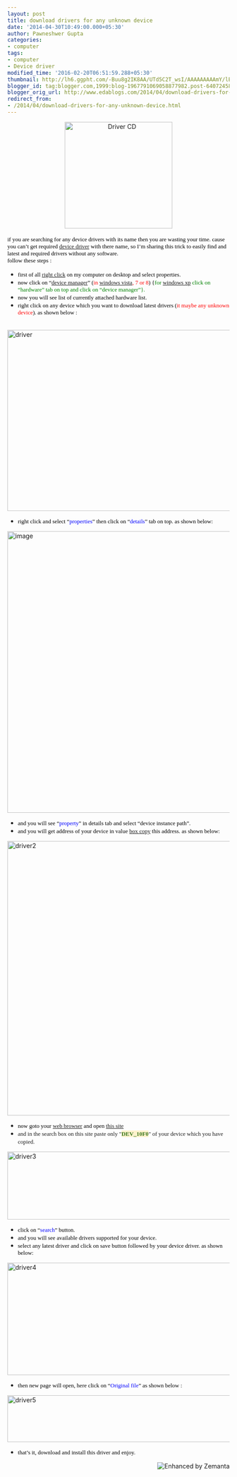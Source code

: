 ```yaml
---
layout: post
title: download drivers for any unknown device
date: '2014-04-30T10:49:00.000+05:30'
author: Pawneshwer Gupta
categories:
- computer
tags:
- computer
- Device driver
modified_time: '2016-02-20T06:51:59.288+05:30'
thumbnail: http://lh6.ggpht.com/-Buu8g2IK8AA/UTd5C2T_wsI/AAAAAAAAAmY/lEDFdf1Xero/s72-c/Driver%252520CD_thumb.gif?imgmax=800
blogger_id: tag:blogger.com,1999:blog-1967791069058877982.post-6407245863202238197
blogger_orig_url: http://www.edablogs.com/2014/04/download-drivers-for-any-unknown-device.html
redirect_from:
- /2014/04/download-drivers-for-any-unknown-device.html
---
```


<div dir="ltr" style="text-align: left;" trbidi="on"><div class="separator" style="clear: both; text-align: center;"><a href="http://lh5.ggpht.com/-3boJhULSFeo/UTd5BszP-pI/AAAAAAAAAmQ/CJDqXX4_aBs/s1600-h/Driver%252520CD%25255B2%25255D.gif" style="margin-left: 1em; margin-right: 1em;"><img alt="Driver CD" border="0" src="http://lh6.ggpht.com/-Buu8g2IK8AA/UTd5C2T_wsI/AAAAAAAAAmY/lEDFdf1Xero/Driver%252520CD_thumb.gif?imgmax=800" height="242" style="background-image: none; border-width: 0px; display: inline; padding-left: 0px; padding-right: 0px; padding-top: 0px;" title="Driver CD" width="244" /></a></div><span style="color: black; font-family: Verdana; font-size: small;"></span><br /><span style="color: black; font-family: Verdana; font-size: small;">if you are searching for any device drivers with its name then you are wasting your time. cause you can’t get required <a class="zem_slink" href="http://en.wikipedia.org/wiki/Device_driver" rel="wikipedia" target="_blank" title="Device driver">device driver</a> with there name, so I’m sharing this trick to easily find and latest and required drivers without any software.</span><br /><span style="color: black; font-family: Verdana; font-size: small;">follow these steps :</span><br /><ul><li><span style="color: black; font-family: Verdana; font-size: small;">first of all <a class="zem_slink" href="http://en.wikipedia.org/wiki/Context_menu" rel="wikipedia" target="_blank" title="Context menu">right click</a> on my computer on desktop and select properties.</span> </li><li><span style="color: black; font-family: Verdana; font-size: small;">now click on “<span style="color: blue;"><a class="zem_slink" href="http://en.wikipedia.org/wiki/Device_Manager" rel="wikipedia" target="_blank" title="Device Manager">device manager</a></span>” (<span style="color: red;">in <a class="zem_slink" href="http://www.microsoft.com/windows/windows-vista/default.aspx" rel="homepage" target="_blank" title="Windows Vista">windows vista</a>, 7 or 8</span>) {<span style="color: green;">for <a class="zem_slink" href="http://microsoft.com/windows-xp" rel="homepage" target="_blank" title="Windows XP">windows xp</a> click on “hardware” tab on top and click on “device manager”}.</span></span> </li><li><span style="color: black; font-family: Verdana; font-size: small;">now you will see list of currently attached hardware list.</span> </li><li><span style="color: black; font-family: Verdana; font-size: small;">right click on any device which you want to download latest drivers (<span style="color: red;">it maybe any unknown device</span>). as shown below :</span> </li></ul><br /><a href="http://lh6.ggpht.com/-OIMP94_RrAs/UTd4iX5xTYI/AAAAAAAAAkw/r4whkCO-4ao/s1600-h/driver%25255B3%25255D.jpg"><img alt="driver" border="0" src="http://lh6.ggpht.com/-qMVo5oJLsRY/UTd4jZT566I/AAAAAAAAAk4/wRGwSKIQ2jo/driver_thumb%25255B1%25255D.jpg?imgmax=800" height="411" style="background-image: none; border-bottom-width: 0px; border-left-width: 0px; border-right-width: 0px; border-top-width: 0px; display: inline; padding-left: 0px; padding-right: 0px; padding-top: 0px;" title="driver" width="578" /></a><br /><ul><li><span style="color: black; font-family: Verdana; font-size: small;">right click and select “<span style="color: blue;">properties</span>” then click on “<span style="color: blue;">details</span>” tab on top. as shown below:</span> </li></ul><a href="http://lh6.ggpht.com/-veIK4HB780k/UTd4kJ6eLMI/AAAAAAAAAlA/e5VIc3hwVF4/s1600-h/image%25255B4%25255D.png"><img alt="image" border="0" src="http://lh4.ggpht.com/-rmRcCaCo5Rg/UTd4lXo7VdI/AAAAAAAAAlI/DC5nHKUgReM/image_thumb%25255B2%25255D.png?imgmax=800" height="639" style="background-image: none; border-bottom-width: 0px; border-left-width: 0px; border-right-width: 0px; border-top-width: 0px; display: inline; padding-left: 0px; padding-right: 0px; padding-top: 0px;" title="image" width="551" /></a><br /><ul><li><span style="color: black; font-family: Verdana; font-size: small;">and you will see “<span style="color: blue;">property</span>” in details tab and select “device instance path”.</span> </li><li><span style="color: black; font-family: Verdana; font-size: small;">and you will get address of your device in value <a class="zem_slink" href="http://en.wikipedia.org/wiki/Software_release_life_cycle" rel="wikipedia" target="_blank" title="Software release life cycle">box copy</a> this address. as shown below:</span> </li></ul><a href="http://lh5.ggpht.com/-fa0uvH-KU6Y/UTd4mfzgDTI/AAAAAAAAAlQ/2z_RGzugyxg/s1600-h/driver2%25255B4%25255D.jpg"><img alt="driver2" border="0" src="http://lh4.ggpht.com/-fva0up0Uq1k/UTd4nufe-NI/AAAAAAAAAlY/LCZoWwu_Qyc/driver2_thumb%25255B2%25255D.jpg?imgmax=800" height="623" style="background-image: none; border-bottom-width: 0px; border-left-width: 0px; border-right-width: 0px; border-top-width: 0px; display: inline; padding-left: 0px; padding-right: 0px; padding-top: 0px;" title="driver2" width="538" /></a><br /><ul><li><span style="color: black; font-family: Verdana; font-size: small;">now goto your <a class="zem_slink" href="http://en.wikipedia.org/wiki/Web_browser" rel="wikipedia" target="_blank" title="Web browser">web browser</a> and open <a class="raju" href="http://sh.st/wIXIO" rel="nofollow" target="_blank">this site</a></span> </li><li><span style="font-family: Verdana; font-size: small;">and in the search box on this site paste only "<span style="background-color: #fff2cc;"><span style="color: #38761d;"><b>DEV_10F0</b></span></span>" of your device which you have copied.</span>&nbsp; </li></ul><a href="http://lh3.ggpht.com/-rv2t9hosC90/UTd4or5Z4dI/AAAAAAAAAlg/4v3s3QefXgk/s1600-h/driver3%25255B5%25255D.jpg"><img alt="driver3" border="0" src="http://lh4.ggpht.com/-NdiMLbMEPsQ/UTd4prM2CMI/AAAAAAAAAlo/1ODD11mqR8I/driver3_thumb%25255B3%25255D.jpg?imgmax=800" height="154" style="background-image: none; border-bottom-width: 0px; border-left-width: 0px; border-right-width: 0px; border-top-width: 0px; display: inline; padding-left: 0px; padding-right: 0px; padding-top: 0px;" title="driver3" width="543" /></a><br /><ul><li><span style="color: black; font-family: Verdana; font-size: small;">click on “<span style="color: blue;">search</span>” button.</span> </li><li><span style="color: black; font-family: Verdana; font-size: small;">and you will see available drivers supported for your device.</span> </li><li><span style="color: black; font-family: Verdana; font-size: small;">select any latest driver and click on save button followed by your device driver. as shown below:</span></li></ul><a href="http://lh4.ggpht.com/-c1X1-K9ONvI/UTd4qjCOapI/AAAAAAAAAlw/aFzdFf4k7F8/s1600-h/driver4%25255B4%25255D.jpg"><img alt="driver4" border="0" src="http://lh4.ggpht.com/-g4nh6Q6LGCo/UTd4rsfqYWI/AAAAAAAAAl4/foy2qXaoBZc/driver4_thumb%25255B2%25255D.jpg?imgmax=800" height="255" style="background-image: none; border-bottom-width: 0px; border-left-width: 0px; border-right-width: 0px; border-top-width: 0px; display: inline; padding-left: 0px; padding-right: 0px; padding-top: 0px;" title="driver4" width="507" /></a> <br /><ul><li><span style="color: black; font-family: Verdana; font-size: small;">then new page will open, here click on “<span style="color: blue;">Original file</span>” as shown below :</span> </li></ul><a href="http://lh6.ggpht.com/-Mt62oZnVR4s/UTd4sg0QEBI/AAAAAAAAAmA/y4-41lzotA4/s1600-h/driver5%25255B3%25255D.jpg"><img alt="driver5" border="0" src="http://lh3.ggpht.com/-NLOvPYIz9Ao/UTd4tbHyKdI/AAAAAAAAAmI/bGb8zKov4ds/driver5_thumb%25255B1%25255D.jpg?imgmax=800" height="106" style="background-image: none; border-bottom-width: 0px; border-left-width: 0px; border-right-width: 0px; border-top-width: 0px; display: inline; padding-left: 0px; padding-right: 0px; padding-top: 0px;" title="driver5" width="558" /></a><br /><ul><li><span style="color: black; font-family: Verdana; font-size: small;">that’s it, download and install this driver and enjoy.</span> </li></ul><div class="zemanta-pixie" style="height: 15px; margin-top: 10px;"><a class="zemanta-pixie-a" href="http://www.zemanta.com/?px" title="Enhanced by Zemanta"><img alt="Enhanced by Zemanta" class="zemanta-pixie-img" src="http://img.zemanta.com/zemified_e.png?x-id=89ec3e8e-9e3e-4a39-80e6-244004808f5a" style="border: none; float: right;" /></a></div></div>